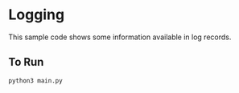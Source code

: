 # Logging

This sample code shows some information available in log records.

## To Run

```bash
python3 main.py
```

